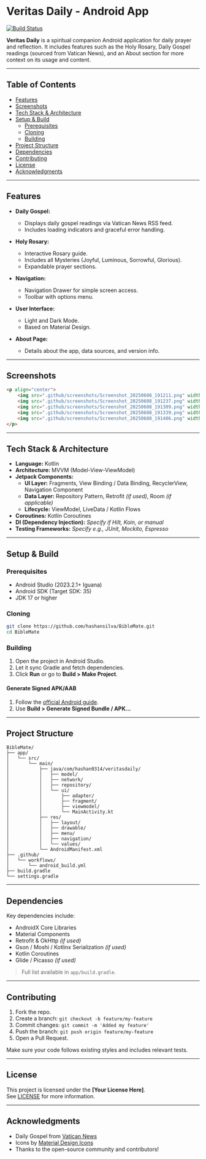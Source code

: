 # Veritas Daily - Android App

[![Build Status](https://github.com/hashansilva/BibleMate/actions/workflows/android_build.yml/badge.svg)](https://github.com/hashansilva/BibleMate/actions/workflows/android_build.yml)

**Veritas Daily** is a spiritual companion Android application for daily prayer and reflection. It
includes features such as the Holy Rosary, Daily Gospel readings (sourced from Vatican News), and an
About section for more context on its usage and content.

---

## Table of Contents

- [Features](#features)
- [Screenshots](#screenshots)
- [Tech Stack & Architecture](#tech-stack--architecture)
- [Setup & Build](#setup--build)
    - [Prerequisites](#prerequisites)
    - [Cloning](#cloning)
    - [Building](#building)
- [Project Structure](#project-structure)
- [Dependencies](#dependencies)
- [Contributing](#contributing)
- [License](#license)
- [Acknowledgments](#acknowledgments)

---

## Features

- **Daily Gospel:**
    - Displays daily gospel readings via Vatican News RSS feed.
    - Includes loading indicators and graceful error handling.

- **Holy Rosary:**
    - Interactive Rosary guide.
    - Includes all Mysteries (Joyful, Luminous, Sorrowful, Glorious).
    - Expandable prayer sections.

- **Navigation:**
    - Navigation Drawer for simple screen access.
    - Toolbar with options menu.

- **User Interface:**
    - Light and Dark Mode.
    - Based on Material Design.

- **About Page:**
    - Details about the app, data sources, and version info.

---

## Screenshots

```html
<p align="center">
    <img src=".github/screenshots/Screenshot_20250608_191211.png" width="200" alt="Launch Screen">
    <img src=".github/screenshots/Screenshot_20250608_191237.png" width="200" alt="Gospel Screen">
    <img src=".github/screenshots/Screenshot_20250608_191309.png" width="200" alt="Navigation Screen">
    <img src=".github/screenshots/Screenshot_20250608_191339.png" width="200" alt="Rosary Screen 1">
    <img src=".github/screenshots/Screenshot_20250608_191406.png" width="200" alt="Rosary Screen 2">
</p>
```

---

## Tech Stack & Architecture

- **Language:** Kotlin
- **Architecture:** MVVM (Model-View-ViewModel)
- **Jetpack Components:**
    - **UI Layer:** Fragments, View Binding / Data Binding, RecyclerView, Navigation Component
    - **Data Layer:** Repository Pattern, Retrofit *(if used)*, Room *(if applicable)*
    - **Lifecycle:** ViewModel, LiveData / Kotlin Flows
- **Coroutines:** Kotlin Coroutines
- **DI (Dependency Injection):** *Specify if Hilt, Koin, or manual*
- **Testing Frameworks:** *Specify e.g., JUnit, Mockito, Espresso*

---

## Setup & Build

### Prerequisites

- Android Studio (2023.2.1+ Iguana)
- Android SDK (Target SDK: 35)
- JDK 17 or higher

### Cloning

```bash
git clone https://github.com/hashansilva/BibleMate.git
cd BibleMate
```

### Building

1. Open the project in Android Studio.
2. Let it sync Gradle and fetch dependencies.
3. Click **Run** or go to **Build > Make Project**.

#### Generate Signed APK/AAB

1. Follow the [official Android guide](https://developer.android.com/studio/publish/app-signing).
2. Use **Build > Generate Signed Bundle / APK...**

---

## Project Structure

```
BibleMate/
├── app/
│   └── src/
│       └── main/
│           ├── java/com/hashan0314/veritasdaily/
│           │   ├── model/
│           │   ├── network/
│           │   ├── repository/
│           │   └── ui/
│           │       ├── adapter/
│           │       ├── fragment/
│           │       ├── viewmodel/
│           │       └── MainActivity.kt
│           ├── res/
│           │   ├── layout/
│           │   ├── drawable/
│           │   ├── menu/
│           │   ├── navigation/
│           │   └── values/
│           └── AndroidManifest.xml
├── .github/
│   └── workflows/
│       └── android_build.yml
├── build.gradle
└── settings.gradle
```

---

## Dependencies

Key dependencies include:

- AndroidX Core Libraries
- Material Components
- Retrofit & OkHttp *(if used)*
- Gson / Moshi / Kotlinx Serialization *(if used)*
- Kotlin Coroutines
- Glide / Picasso *(if used)*

> Full list available in `app/build.gradle`.

---

## Contributing

1. Fork the repo.
2. Create a branch: `git checkout -b feature/my-feature`
3. Commit changes: `git commit -m 'Added my feature'`
4. Push the branch: `git push origin feature/my-feature`
5. Open a Pull Request.

Make sure your code follows existing styles and includes relevant tests.

---

## License

This project is licensed under the **[Your License Here]**.  
See [LICENSE](LICENSE) for more information.

---

## Acknowledgments

- Daily Gospel from [Vatican News](https://www.vaticannews.va)
- Icons by [Material Design Icons](https://material.io/resources/icons/)
- Thanks to the open-source community and contributors!

